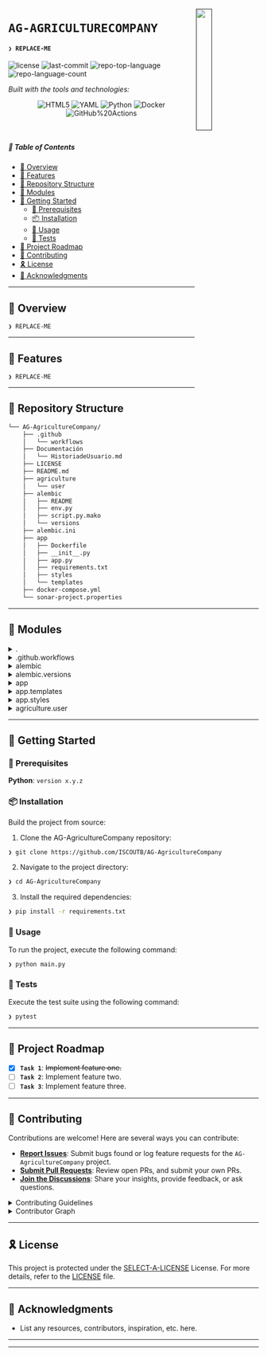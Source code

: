 [<img src="https://img.icons8.com/?size=512&id=55494&format=png" align="right" width="25%" padding-right="350">]()

# `AG-AGRICULTURECOMPANY`

#### <code>❯ REPLACE-ME</code>

<p align="left">
	<img src="https://img.shields.io/github/license/ISCOUTB/AG-AgricultureCompany?style=social&logo=opensourceinitiative&logoColor=white&color=00ff1b" alt="license">
	<img src="https://img.shields.io/github/last-commit/ISCOUTB/AG-AgricultureCompany?style=social&logo=git&logoColor=white&color=00ff1b" alt="last-commit">
	<img src="https://img.shields.io/github/languages/top/ISCOUTB/AG-AgricultureCompany?style=social&color=00ff1b" alt="repo-top-language">
	<img src="https://img.shields.io/github/languages/count/ISCOUTB/AG-AgricultureCompany?style=social&color=00ff1b" alt="repo-language-count">
</p>
<p align="left">
		<em>Built with the tools and technologies:</em>
</p>
<p align="center">
	<img src="https://img.shields.io/badge/HTML5-E34F26.svg?style=social&logo=HTML5&logoColor=white" alt="HTML5">
	<img src="https://img.shields.io/badge/YAML-CB171E.svg?style=social&logo=YAML&logoColor=white" alt="YAML">
	<img src="https://img.shields.io/badge/Python-3776AB.svg?style=social&logo=Python&logoColor=white" alt="Python">
	<img src="https://img.shields.io/badge/Docker-2496ED.svg?style=social&logo=Docker&logoColor=white" alt="Docker">
	<img src="https://img.shields.io/badge/GitHub%20Actions-2088FF.svg?style=social&logo=GitHub-Actions&logoColor=white" alt="GitHub%20Actions">
</p>

<br>

##### 🔗 Table of Contents

- [📍 Overview](#-overview)
- [👾 Features](#-features)
- [📂 Repository Structure](#-repository-structure)
- [🧩 Modules](#-modules)
- [🚀 Getting Started](#-getting-started)
    - [🔖 Prerequisites](#-prerequisites)
    - [📦 Installation](#-installation)
    - [🤖 Usage](#-usage)
    - [🧪 Tests](#-tests)
- [📌 Project Roadmap](#-project-roadmap)
- [🤝 Contributing](#-contributing)
- [🎗 License](#-license)
- [🙌 Acknowledgments](#-acknowledgments)

---

## 📍 Overview

<code>❯ REPLACE-ME</code>

---

## 👾 Features

<code>❯ REPLACE-ME</code>

---

## 📂 Repository Structure

```sh
└── AG-AgricultureCompany/
    ├── .github
    │   └── workflows
    ├── Documentación
    │   └── HistoriadeUsuario.md
    ├── LICENSE
    ├── README.md
    ├── agriculture
    │   └── user
    ├── alembic
    │   ├── README
    │   ├── env.py
    │   ├── script.py.mako
    │   └── versions
    ├── alembic.ini
    ├── app
    │   ├── Dockerfile
    │   ├── __init__.py
    │   ├── app.py
    │   ├── requirements.txt
    │   ├── styles
    │   └── templates
    ├── docker-compose.yml
    └── sonar-project.properties
```

---

## 🧩 Modules

<details closed><summary>.</summary>

| File | Summary |
| --- | --- |
| [docker-compose.yml](https://github.com/ISCOUTB/AG-AgricultureCompany/blob/main/docker-compose.yml) | <code>❯ REPLACE-ME</code> |

</details>

<details closed><summary>.github.workflows</summary>

| File | Summary |
| --- | --- |
| [build.yml](https://github.com/ISCOUTB/AG-AgricultureCompany/blob/main/.github/workflows/build.yml) | <code>❯ REPLACE-ME</code> |

</details>

<details closed><summary>alembic</summary>

| File | Summary |
| --- | --- |
| [script.py.mako](https://github.com/ISCOUTB/AG-AgricultureCompany/blob/main/alembic/script.py.mako) | <code>❯ REPLACE-ME</code> |
| [env.py](https://github.com/ISCOUTB/AG-AgricultureCompany/blob/main/alembic/env.py) | <code>❯ REPLACE-ME</code> |

</details>

<details closed><summary>alembic.versions</summary>

| File | Summary |
| --- | --- |
| [7a497025eebc_.py](https://github.com/ISCOUTB/AG-AgricultureCompany/blob/main/alembic/versions/7a497025eebc_.py) | <code>❯ REPLACE-ME</code> |

</details>

<details closed><summary>app</summary>

| File | Summary |
| --- | --- |
| [app.py](https://github.com/ISCOUTB/AG-AgricultureCompany/blob/main/app/app.py) | <code>❯ REPLACE-ME</code> |
| [requirements.txt](https://github.com/ISCOUTB/AG-AgricultureCompany/blob/main/app/requirements.txt) | <code>❯ REPLACE-ME</code> |
| [Dockerfile](https://github.com/ISCOUTB/AG-AgricultureCompany/blob/main/app/Dockerfile) | <code>❯ REPLACE-ME</code> |

</details>

<details closed><summary>app.templates</summary>

| File | Summary |
| --- | --- |
| [about_us.html](https://github.com/ISCOUTB/AG-AgricultureCompany/blob/main/app/templates/about_us.html) | <code>❯ REPLACE-ME</code> |
| [contact_us.html](https://github.com/ISCOUTB/AG-AgricultureCompany/blob/main/app/templates/contact_us.html) | <code>❯ REPLACE-ME</code> |
| [login.html](https://github.com/ISCOUTB/AG-AgricultureCompany/blob/main/app/templates/login.html) | <code>❯ REPLACE-ME</code> |
| [index.html](https://github.com/ISCOUTB/AG-AgricultureCompany/blob/main/app/templates/index.html) | <code>❯ REPLACE-ME</code> |
| [base.html](https://github.com/ISCOUTB/AG-AgricultureCompany/blob/main/app/templates/base.html) | <code>❯ REPLACE-ME</code> |

</details>

<details closed><summary>app.styles</summary>

| File | Summary |
| --- | --- |
| [login.css](https://github.com/ISCOUTB/AG-AgricultureCompany/blob/main/app/styles/login.css) | <code>❯ REPLACE-ME</code> |

</details>

<details closed><summary>agriculture.user</summary>

| File | Summary |
| --- | --- |
| [database.py](https://github.com/ISCOUTB/AG-AgricultureCompany/blob/main/agriculture/user/database.py) | <code>❯ REPLACE-ME</code> |
| [config.py](https://github.com/ISCOUTB/AG-AgricultureCompany/blob/main/agriculture/user/config.py) | <code>❯ REPLACE-ME</code> |
| [models.py](https://github.com/ISCOUTB/AG-AgricultureCompany/blob/main/agriculture/user/models.py) | <code>❯ REPLACE-ME</code> |

</details>

---

## 🚀 Getting Started

### 🔖 Prerequisites

**Python**: `version x.y.z`

### 📦 Installation

Build the project from source:

1. Clone the AG-AgricultureCompany repository:
```sh
❯ git clone https://github.com/ISCOUTB/AG-AgricultureCompany
```

2. Navigate to the project directory:
```sh
❯ cd AG-AgricultureCompany
```

3. Install the required dependencies:
```sh
❯ pip install -r requirements.txt
```

### 🤖 Usage

To run the project, execute the following command:

```sh
❯ python main.py
```

### 🧪 Tests

Execute the test suite using the following command:

```sh
❯ pytest
```

---

## 📌 Project Roadmap

- [X] **`Task 1`**: <strike>Implement feature one.</strike>
- [ ] **`Task 2`**: Implement feature two.
- [ ] **`Task 3`**: Implement feature three.

---

## 🤝 Contributing

Contributions are welcome! Here are several ways you can contribute:

- **[Report Issues](https://github.com/ISCOUTB/AG-AgricultureCompany/issues)**: Submit bugs found or log feature requests for the `AG-AgricultureCompany` project.
- **[Submit Pull Requests](https://github.com/ISCOUTB/AG-AgricultureCompany/blob/main/CONTRIBUTING.md)**: Review open PRs, and submit your own PRs.
- **[Join the Discussions](https://github.com/ISCOUTB/AG-AgricultureCompany/discussions)**: Share your insights, provide feedback, or ask questions.

<details closed>
<summary>Contributing Guidelines</summary>

1. **Fork the Repository**: Start by forking the project repository to your github account.
2. **Clone Locally**: Clone the forked repository to your local machine using a git client.
   ```sh
   git clone https://github.com/ISCOUTB/AG-AgricultureCompany
   ```
3. **Create a New Branch**: Always work on a new branch, giving it a descriptive name.
   ```sh
   git checkout -b new-feature-x
   ```
4. **Make Your Changes**: Develop and test your changes locally.
5. **Commit Your Changes**: Commit with a clear message describing your updates.
   ```sh
   git commit -m 'Implemented new feature x.'
   ```
6. **Push to github**: Push the changes to your forked repository.
   ```sh
   git push origin new-feature-x
   ```
7. **Submit a Pull Request**: Create a PR against the original project repository. Clearly describe the changes and their motivations.
8. **Review**: Once your PR is reviewed and approved, it will be merged into the main branch. Congratulations on your contribution!
</details>

<details closed>
<summary>Contributor Graph</summary>
<br>
<p align="left">
   <a href="https://github.com{/ISCOUTB/AG-AgricultureCompany/}graphs/contributors">
      <img src="https://contrib.rocks/image?repo=ISCOUTB/AG-AgricultureCompany">
   </a>
</p>
</details>

---

## 🎗 License

This project is protected under the [SELECT-A-LICENSE](https://choosealicense.com/licenses) License. For more details, refer to the [LICENSE](https://choosealicense.com/licenses/) file.

---

## 🙌 Acknowledgments

- List any resources, contributors, inspiration, etc. here.

---
---
